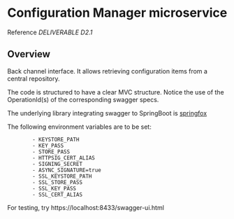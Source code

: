 # Configuration Manager microservice

Reference *DELIVERABLE D2.1*

## Overview  

Back channel interface. It allows retrieving configuration items from a central repository.

The code is structured to have a clear MVC structure.
Notice the use of the OperationId(s) of the corresponding swagger specs.

The underlying library integrating swagger to SpringBoot is [springfox](https://github.com/springfox/springfox)

The following environment variables are to be set:

            - KEYSTORE_PATH
            - KEY_PASS
            - STORE_PASS
            - HTTPSIG_CERT_ALIAS
            - SIGNING_SECRET
            - ASYNC_SIGNATURE=true
            - SSL_KEYSTORE_PATH
            - SSL_STORE_PASS
            - SSL_KEY_PASS
            - SSL_CERT_ALIAS
  

For testing, try https://localhost:8433/swagger-ui.html          


